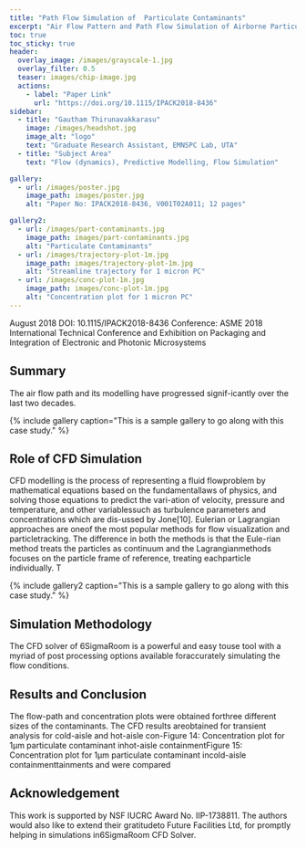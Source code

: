 ```yaml
---
title: "Path Flow Simulation of  Particulate Contaminants"
excerpt: "Air Flow Pattern and Path Flow Simulation of Airborne Particulate Contaminants in a High-Density Data Center Utilizing Airside Economization "
toc: true
toc_sticky: true
header:
  overlay_image: /images/grayscale-1.jpg
  overlay_filter: 0.5
  teaser: images/chip-image.jpg
  actions:
    - label: "Paper Link"
      url: "https://doi.org/10.1115/IPACK2018-8436"
sidebar:
  - title: "Gautham Thirunavakkarasu"
    image: /images/headshot.jpg
    image_alt: "logo"
    text: "Graduate Research Assistant, EMNSPC Lab, UTA"
  - title: "Subject Area"
    text: "Flow (dynamics), Predictive Modelling, Flow Simulation"

gallery:
  - url: /images/poster.jpg
    image_path: images/poster.jpg
    alt: "Paper No: IPACK2018-8436, V001T02A011; 12 pages"

gallery2:
  - url: /images/part-contaminants.jpg
    image_path: images/part-contaminants.jpg
    alt: "Particulate Contaminants"
  - url: /images/trajectory-plot-1m.jpg
    image_path: images/trajectory-plot-1m.jpg
    alt: "Streamline trajectory for 1 micron PC"
  - url: /images/conc-plot-1m.jpg
    image_path: images/conc-plot-1m.jpg
    alt: "Concentration plot for 1 micron PC"
---
```


August 2018
DOI: 10.1115/IPACK2018-8436
Conference: ASME 2018 International Technical Conference and Exhibition on Packaging and Integration of Electronic and Photonic Microsystems

## Summary 
The air flow path and its modelling have progressed signif-icantly over the last two decades.  

{% include gallery caption="This is a sample gallery to go along with this case study." %}

## Role of CFD Simulation
CFD modelling is the process of representing a fluid flowproblem  by  mathematical  equations  based  on  the  fundamentallaws of physics, and solving those equations to predict the vari-ation of velocity, pressure and temperature, and other variablessuch as turbulence parameters and concentrations which are dis-ussed by Jone[10].  Eulerian or Lagrangian approaches are oneof the most popular methods for flow visualization and particletracking.   The difference in both the methods is that the Eule-rian method treats the particles as continuum and the Lagrangianmethods focuses on the particle frame of reference, treating eachparticle individually. T 

{% include gallery2 caption="This is a sample gallery to go along with this case study." %}

## Simulation Methodology
The CFD solver of 6SigmaRoom is a powerful and easy touse tool with a myriad of post processing options available foraccurately simulating the flow conditions.   


## Results and Conclusion

The  flow-path  and  concentration  plots  were  obtained  forthree different sizes of the contaminants.  The CFD results areobtained for transient analysis for cold-aisle and hot-aisle con-Figure 14: Concentration plot for 1μm particulate contaminant inhot-aisle containmentFigure 15: Concentration plot for 1μm particulate contaminant incold-aisle containmenttainments and were compared 


## Acknowledgement
This  work  is  supported  by  NSF  IUCRC  Award  No.   IIP-1738811.  The authors would also like to extend their gratitudeto Future Facilities Ltd, for promptly helping in simulations in6SigmaRoom CFD Solver. 


